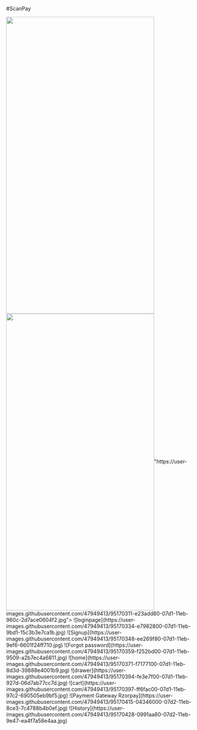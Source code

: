 #ScanPay

<img align="left" width="400" height="800" src="https://user-images.githubusercontent.com/47949413/95170311-e23add80-07d1-11eb-960c-2d7ace0604f2.jpg">
<img align="Center" width="400" height="800" src=>"https://user-images.githubusercontent.com/47949413/95170311-e23add80-07d1-11eb-960c-2d7ace0604f2.jpg">
![loginpage](https://user-images.githubusercontent.com/47949413/95170334-e7982800-07d1-11eb-9bd1-15c3b3e7ca1b.jpg)
![Signup](https://user-images.githubusercontent.com/47949413/95170348-ee269f80-07d1-11eb-9ef6-6601f24ff710.jpg)
![Forgot password](https://user-images.githubusercontent.com/47949413/95170359-f252bd00-07d1-11eb-9509-a2b7ec4a6811.jpg)
![home](https://user-images.githubusercontent.com/47949413/95170371-f7177100-07d1-11eb-8d3d-39888e4001b9.jpg)
![drawer](https://user-images.githubusercontent.com/47949413/95170394-fe3e7f00-07d1-11eb-927d-06d7ab77cc7d.jpg)
![cart](https://user-images.githubusercontent.com/47949413/95170397-ff6fac00-07d1-11eb-97c2-690505eb9bf5.jpg)
![Payment Gateway Rzorpay](https://user-images.githubusercontent.com/47949413/95170415-04346000-07d2-11eb-8ce3-7c4788b4b0ef.jpg)
![History](https://user-images.githubusercontent.com/47949413/95170428-0991aa80-07d2-11eb-9e47-ea4f7a58e4aa.jpg)
